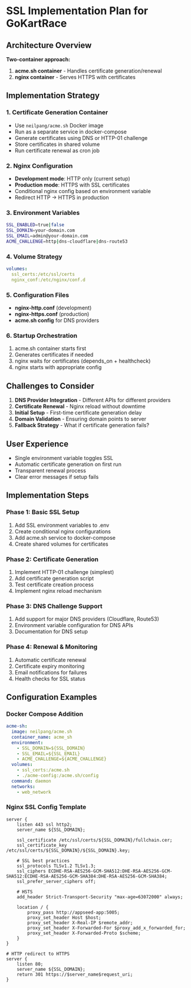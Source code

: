 # SSL Implementation Plan for GoKartRace

## Architecture Overview

**Two-container approach:**
1. **acme.sh container** - Handles certificate generation/renewal
2. **nginx container** - Serves HTTPS with certificates

## Implementation Strategy

### 1. Certificate Generation Container
- Use `neilpang/acme.sh` Docker image
- Run as a separate service in docker-compose
- Generate certificates using DNS or HTTP-01 challenge
- Store certificates in shared volume
- Run certificate renewal as cron job

### 2. Nginx Configuration
- **Development mode**: HTTP only (current setup)
- **Production mode**: HTTPS with SSL certificates
- Conditional nginx config based on environment variable
- Redirect HTTP → HTTPS in production

### 3. Environment Variables
```bash
SSL_ENABLED=true|false
SSL_DOMAIN=your-domain.com
SSL_EMAIL=admin@your-domain.com
ACME_CHALLENGE=http|dns-cloudflare|dns-route53
```

### 4. Volume Strategy
```yaml
volumes:
  ssl_certs:/etc/ssl/certs
  nginx_conf:/etc/nginx/conf.d
```

### 5. Configuration Files
- **nginx-http.conf** (development)
- **nginx-https.conf** (production)
- **acme.sh config** for DNS providers

### 6. Startup Orchestration
1. acme.sh container starts first
2. Generates certificates if needed
3. nginx waits for certificates (depends_on + healthcheck)
4. nginx starts with appropriate config

## Challenges to Consider

1. **DNS Provider Integration** - Different APIs for different providers
2. **Certificate Renewal** - Nginx reload without downtime
3. **Initial Setup** - First-time certificate generation delay
4. **Domain Validation** - Ensuring domain points to server
5. **Fallback Strategy** - What if certificate generation fails?

## User Experience
- Single environment variable toggles SSL
- Automatic certificate generation on first run
- Transparent renewal process
- Clear error messages if setup fails

## Implementation Steps

### Phase 1: Basic SSL Setup
1. Add SSL environment variables to .env
2. Create conditional nginx configurations
3. Add acme.sh service to docker-compose
4. Create shared volumes for certificates

### Phase 2: Certificate Generation
1. Implement HTTP-01 challenge (simplest)
2. Add certificate generation script
3. Test certificate creation process
4. Implement nginx reload mechanism

### Phase 3: DNS Challenge Support
1. Add support for major DNS providers (Cloudflare, Route53)
2. Environment variable configuration for DNS APIs
3. Documentation for DNS setup

### Phase 4: Renewal & Monitoring
1. Automatic certificate renewal
2. Certificate expiry monitoring
3. Email notifications for failures
4. Health checks for SSL status

## Configuration Examples

### Docker Compose Addition
```yaml
acme-sh:
  image: neilpang/acme.sh
  container_name: acme_sh
  environment:
    - SSL_DOMAIN=${SSL_DOMAIN}
    - SSL_EMAIL=${SSL_EMAIL}
    - ACME_CHALLENGE=${ACME_CHALLENGE}
  volumes:
    - ssl_certs:/acme.sh
    - ./acme-config:/acme.sh/config
  command: daemon
  networks:
    - web_network
```

### Nginx SSL Config Template
```nginx
server {
    listen 443 ssl http2;
    server_name ${SSL_DOMAIN};

    ssl_certificate /etc/ssl/certs/${SSL_DOMAIN}/fullchain.cer;
    ssl_certificate_key /etc/ssl/certs/${SSL_DOMAIN}/${SSL_DOMAIN}.key;

    # SSL best practices
    ssl_protocols TLSv1.2 TLSv1.3;
    ssl_ciphers ECDHE-RSA-AES256-GCM-SHA512:DHE-RSA-AES256-GCM-SHA512:ECDHE-RSA-AES256-GCM-SHA384:DHE-RSA-AES256-GCM-SHA384;
    ssl_prefer_server_ciphers off;

    # HSTS
    add_header Strict-Transport-Security "max-age=63072000" always;

    location / {
        proxy_pass http://appseed-app:5005;
        proxy_set_header Host $host;
        proxy_set_header X-Real-IP $remote_addr;
        proxy_set_header X-Forwarded-For $proxy_add_x_forwarded_for;
        proxy_set_header X-Forwarded-Proto $scheme;
    }
}

# HTTP redirect to HTTPS
server {
    listen 80;
    server_name ${SSL_DOMAIN};
    return 301 https://$server_name$request_uri;
}
```